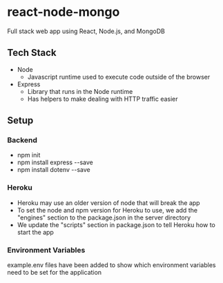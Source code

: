 # react-node-mongo

Full stack web app using React, Node.js, and MongoDB

## Tech Stack

- Node
  - Javascript runtime used to execute code outside of the browser
- Express
  - Library that runs in the Node runtime
  - Has helpers to make dealing with HTTP traffic easier

## Setup

### Backend

- npm init
- npm install express --save
- npm install dotenv --save

### Heroku

- Heroku may use an older version of node that will break the app
- To set the node and npm version for Heroku to use, we add the "engines" section to the package.json in the server directory
- We update the "scripts" section in package.json to tell Heroku how to start the app

### Environment Variables

example.env files have been added to show which environment variables need to be set for the application
